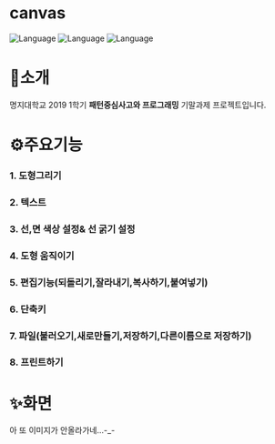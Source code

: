 # canvas
![Language](https://img.shields.io/badge/Language-java-orange.svg) 
![Language](https://img.shields.io/badge/GUI-swing-yellow.svg)
![Language](https://img.shields.io/badge/IDE-eclipse-blue.svg)
# 🚀소개
명지대학교 2019 1학기 **패턴중심사고와 프로그래밍** 기말과제 프로젝트입니다.
# ⚙주요기능
### 1. 도형그리기
### 2. 텍스트
### 3. 선,면 색상 설정& 선 굵기 설정
### 4. 도형 움직이기
### 5. 편집기능(되돌리기,잘라내기,복사하기,붙여넣기)
### 6. 단축키
### 7. 파일(불러오기,새로만들기,저장하기,다른이름으로 저장하기)
### 8. 프린트하기
# ✨화면
아 또 이미지가 안올라가네...-_-
